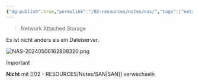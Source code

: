 ```yaml
---
{"dg-publish":true,"permalink":"/02-resources/notes/nas/","tags":["netzwerk","speicher","GFN/prüfungsrelevant/AP1"],"noteIcon":"","updated":"2025-07-12T13:31:41.307+02:00"}
---
```


> Network Attached Storage

Es ist nicht anders als ein Dateiserver.

![NAS-20240506162808320.png](/img/user/02%20-%20RESOURCES/Files/IMG/NAS-20240506162808320.png)

>[!important] 
>**Nicht** mit [[02 - RESOURCES/Notes/SAN\|SAN]] verwechseln
